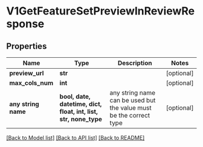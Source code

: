 # V1GetFeatureSetPreviewInReviewResponse


## Properties
Name | Type | Description | Notes
------------ | ------------- | ------------- | -------------
**preview_url** | **str** |  | [optional] 
**max_cols_num** | **int** |  | [optional] 
**any string name** | **bool, date, datetime, dict, float, int, list, str, none_type** | any string name can be used but the value must be the correct type | [optional]

[[Back to Model list]](../README.md#documentation-for-models) [[Back to API list]](../README.md#documentation-for-api-endpoints) [[Back to README]](../README.md)


